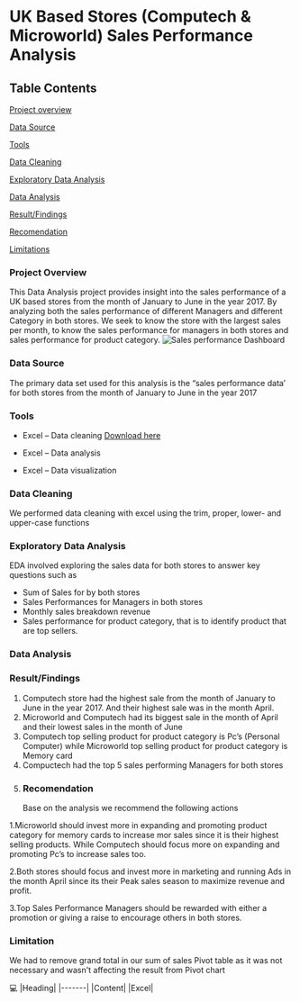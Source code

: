 # UK Based Stores (Computech & Microworld) Sales Performance Analysis
## Table Contents
[Project overview](project-overview)

[Data Source](Data-Source)

[Tools](Tools)

[Data Cleaning](Data-Cleaning)

[Exploratory Data Analysis](Exploratory-Data-Analysis)

[Data Analysis](Data-Analysis)

[Result/Findings](Result/-Findings)

[Recomendation](Recomendation)

[Limitations](Limitations)



### Project Overview
This Data Analysis project provides insight into the sales performance of a UK based stores from the month of January to June in the year 2017. By analyzing both the sales performance of different Managers and different Category in both stores.
We seek to know the store with the largest sales per month, to know the sales performance for managers in both stores and sales performance for product category.
![Sales performance Dashboard](https://github.com/user-attachments/assets/c8cb9232-4c09-47e0-b26a-e3c47a3e62e3)


### Data Source
The primary data set used for this analysis is the “sales performance data’ for both stores from the month of January to June in the year 2017
### Tools
- Excel – Data cleaning [Download here](https://www.bing.com/ck/a?!&&p=23501ca24d1eab2cJmltdHM9MTcyNzc0MDgwMCZpZ3VpZD0wMzQ3ODA5ZC0zY2I0LTY5Y2YtMTQwYy05NDc2M2Q2YTY4MWYmaW5zaWQ9NTQ1OQ&ptn=3&ver=2&hsh=3&fclid=0347809d-3cb4-69cf-140c-94763d6a681f&psq=excel&u=a1aHR0cHM6Ly93d3cubWljcm9zb2Z0LmNvbS9lbi11cy9taWNyb3NvZnQtMzY1L2V4Y2VsP29jaWQ9T1JTRUFSQ0hfQmluZyZtc29ja2lkPTAzNDc4MDlkM2NiNDY5Y2YxNDBjOTQ3NjNkNmE2ODFm&ntb=1)

-	Excel – Data analysis
-	Excel – Data visualization
### Data Cleaning
We performed data cleaning with excel using the trim, proper, lower- and upper-case functions
### Exploratory Data Analysis
EDA involved exploring the sales data for both stores to answer key questions such as
- Sum of Sales for by both stores
- Sales Performances for Managers in both stores
- Monthly sales breakdown revenue
- Sales performance for product category, that is to identify product that are top sellers.
### Data Analysis 
### Result/Findings
1.	Computech store had the highest sale from the month of January to June in the year 2017. And their highest sale was in the month April. 
2.	Microworld and Computech had its biggest sale in the month of April and their lowest sales in the month of June
3.	Computech top selling product for product category is Pc’s (Personal Computer) while Microworld top selling product for product category is Memory card
4.	Compuctech had the top 5 sales performing Managers for both stores
5.	### Recomendation
	Base on the analysis we recommend the following actions

1.Microworld should invest more in expanding and promoting product category for memory cards to increase mor sales since it is their highest selling products. While Computech should focus more on expanding and promoting Pc’s to increase sales too.

2.Both stores should focus and invest more in marketing and running Ads in the month April since its their Peak sales season to maximize revenue and profit.

3.Top Sales Performance Managers should be rewarded with either a promotion or giving a raise to encourage others in both stores.
### Limitation
We had to remove grand total in our sum of sales Pivot table as it was not necessary and wasn't affecting the result from Pivot chart

💻
|Heading|
|-------|
|Content|
|Excel|




